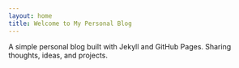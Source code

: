 ```yaml
---
layout: home
title: Welcome to My Personal Blog
---
```


A simple personal blog built with Jekyll and GitHub Pages. Sharing thoughts, ideas, and projects. 